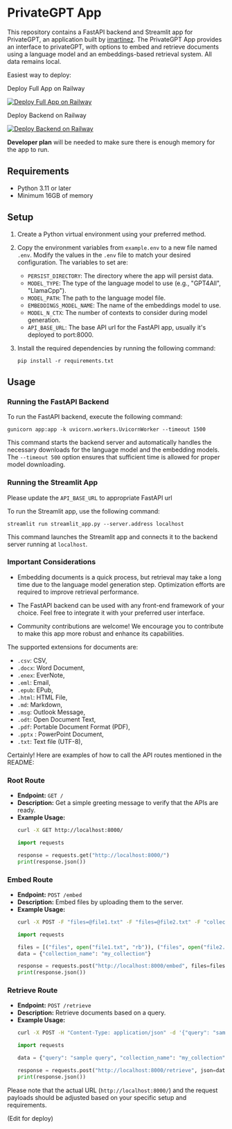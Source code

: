 # PrivateGPT App

This repository contains a FastAPI backend and Streamlit app for PrivateGPT, an application built by [imartinez](https://github.com/imartinez). The PrivateGPT App provides an interface to privateGPT, with options to embed and retrieve documents using a language model and an embeddings-based retrieval system. All data remains local. 

Easiest way to deploy:

Deploy Full App on Railway

[![Deploy Full App on Railway](https://railway.app/button.svg)](https://railway.app/template/UGRfDo?referralCode=63H2w2)

Deploy Backend on Railway

[![Deploy Backend on Railway](https://railway.app/button.svg)](https://railway.app/template/kbkd4w?referralCode=63H2w2)

__Developer plan__ will be needed to make sure there is enough memory for the app to run.

## Requirements

- Python 3.11 or later
- Minimum 16GB of memory

## Setup

1. Create a Python virtual environment using your preferred method.

2. Copy the environment variables from `example.env` to a new file named `.env`. Modify the values in the `.env` file to match your desired configuration. The variables to set are:
   - `PERSIST_DIRECTORY`: The directory where the app will persist data.
   - `MODEL_TYPE`: The type of the language model to use (e.g., "GPT4All", "LlamaCpp").
   - `MODEL_PATH`: The path to the language model file.
   - `EMBEDDINGS_MODEL_NAME`: The name of the embeddings model to use.
   - `MODEL_N_CTX`: The number of contexts to consider during model generation.
   - `API_BASE_URL`: The base API url for the FastAPI app, usually it's deployed to port:8000.


3. Install the required dependencies by running the following command:
   ```
   pip install -r requirements.txt
   ```

## Usage

### Running the FastAPI Backend

To run the FastAPI backend, execute the following command:
```
gunicorn app:app -k uvicorn.workers.UvicornWorker --timeout 1500
```
This command starts the backend server and automatically handles the necessary downloads for the language model and the embedding models. The `--timeout 500` option ensures that sufficient time is allowed for proper model downloading.

### Running the Streamlit App

Please update the `API_BASE_URL` to appropriate FastAPI url 

To run the Streamlit app, use the following command:
```
streamlit run streamlit_app.py --server.address localhost
```
This command launches the Streamlit app and connects it to the backend server running at `localhost`.

### Important Considerations

- Embedding documents is a quick process, but retrieval may take a long time due to the language model generation step. Optimization efforts are required to improve retrieval performance.

- The FastAPI backend can be used with any front-end framework of your choice. Feel free to integrate it with your preferred user interface.

- Community contributions are welcome! We encourage you to contribute to make this app more robust and enhance its capabilities.

The supported extensions for documents are:

   - `.csv`: CSV,
   - `.docx`: Word Document,
   - `.enex`: EverNote,
   - `.eml`: Email,
   - `.epub`: EPub,
   - `.html`: HTML File,
   - `.md`: Markdown,
   - `.msg`: Outlook Message,
   - `.odt`: Open Document Text,
   - `.pdf`: Portable Document Format (PDF),
   - `.pptx` : PowerPoint Document,
   - `.txt`: Text file (UTF-8),

Certainly! Here are examples of how to call the API routes mentioned in the README:

### Root Route
- **Endpoint:** `GET /`
- **Description:** Get a simple greeting message to verify that the APIs are ready.
- **Example Usage:**
   ```bash
   curl -X GET http://localhost:8000/
   ```
   ```python
   import requests
   
   response = requests.get("http://localhost:8000/")
   print(response.json())
   ```

### Embed Route
- **Endpoint:** `POST /embed`
- **Description:** Embed files by uploading them to the server.
- **Example Usage:**
   ```bash
   curl -X POST -F "files=@file1.txt" -F "files=@file2.txt" -F "collection_name=my_collection" http://localhost:8000/embed
   ```
   ```python
   import requests
   
   files = [("files", open("file1.txt", "rb")), ("files", open("file2.txt", "rb"))]
   data = {"collection_name": "my_collection"}
   
   response = requests.post("http://localhost:8000/embed", files=files, data=data)
   print(response.json())
   ```

### Retrieve Route
- **Endpoint:** `POST /retrieve`
- **Description:** Retrieve documents based on a query.
- **Example Usage:**
   ```bash
   curl -X POST -H "Content-Type: application/json" -d '{"query": "sample query", "collection_name": "my_collection"}' http://localhost:8000/retrieve
   ```
   ```python
   import requests
   
   data = {"query": "sample query", "collection_name": "my_collection"}
   
   response = requests.post("http://localhost:8000/retrieve", json=data)
   print(response.json())
   ```

Please note that the actual URL (`http://localhost:8000/`) and the request payloads should be adjusted based on your specific setup and requirements.

(Edit for deploy)
